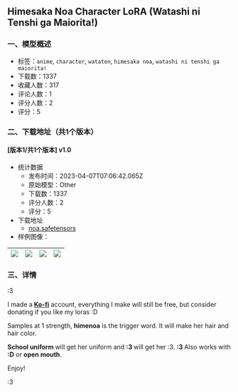## Himesaka Noa Character LoRA (Watashi ni Tenshi ga Maiorita!)
### 一、模型概述

- 标签：`anime`, `character`, `wataten`, `himesaka noa`, `watashi ni tenshi ga maiorita!`
- 下载数：1337
- 收藏人数：317
- 评论人数：1
- 评分人数：2
- 评分：5

### 二、下载地址（共1个版本）

#### [版本1/共1个版本] v1.0

- 统计数据
  - 发布时间：2023-04-07T07:06:42.065Z
  - 原始模型：Other
  - 下载数：1337
  - 评分人数：2
  - 评分：5
- 下载地址
  - [noa.safetensors](https://civitai.com/api/download/models/38900)
- 样例图像：

| <img src="https://image.civitai.com/xG1nkqKTMzGDvpLrqFT7WA/5dffb025-d8ae-439a-b8a8-ca6f5f250600/width=450/430918.jpeg" /> | <img src="https://image.civitai.com/xG1nkqKTMzGDvpLrqFT7WA/defb89a2-997e-437d-6647-1b5d4c42f700/width=450/430932.jpeg" /> | <img src="https://image.civitai.com/xG1nkqKTMzGDvpLrqFT7WA/10c918a2-19aa-47e5-ddfa-c515dbd70500/width=450/430933.jpeg" /> | <img src="https://image.civitai.com/xG1nkqKTMzGDvpLrqFT7WA/460d099e-ec71-417b-ee2b-fd56d6ce3100/width=450/430929.jpeg" /> |
| ---- | ---- | ---- | ---- |


### 三、详情
<p>:3</p><p>I made a<strong> </strong><a target="_blank" rel="ugc" href="https://ko-fi.com/mooseful"><strong>Ko-fi</strong></a> account, everything I make will still be free, but consider donating if you like my loras :D</p><p></p><p>Samples at 1 strength, <strong>himenoa</strong> is the trigger word. It will make her hair and hair color.</p><p><strong>School uniform </strong>will get her uniform and <strong>:3 </strong>will get her :3. <strong>:3 </strong>Also works with <strong>:D</strong> or <strong>open mouth</strong>.</p><p></p><p>Enjoy!</p><p></p><p>:3</p><p></p><p></p>